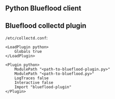 ## Python Blueflood client

## Blueflood collectd plugin

`/etc/collectd.conf`:

    <LoadPlugin python>
        Globals true
    </LoadPlugin>

    <Plugin python>
        ModulePath "<path-to-blueflood-plugin.py>"
        ModulePath "<path-to-blueflood.py>"
        LogTraces false
        Interactive false
        Import "blueflood-plugin"
    </Plugin>

